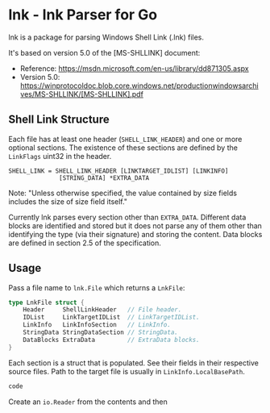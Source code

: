 # lnk - lnk Parser for Go
lnk is a package for parsing Windows Shell Link (.lnk) files.

It's based on version 5.0 of the [MS-SHLLINK] document:

* Reference: https://msdn.microsoft.com/en-us/library/dd871305.aspx
* Version 5.0: https://winprotocoldoc.blob.core.windows.net/productionwindowsarchives/MS-SHLLINK/[MS-SHLLINK].pdf

## Shell Link Structure
Each file has at least one header (`SHELL_LINK_HEADER`) and one or more optional sections. The existence of these sections are defined by the `LinkFlags` uint32 in the header.

```
SHELL_LINK = SHELL_LINK_HEADER [LINKTARGET_IDLIST] [LINKINFO]
              [STRING_DATA] *EXTRA_DATA
```

Note: "Unless otherwise specified, the value contained by size fields includes the size of size field itself."

Currently lnk parses every section other than `EXTRA_DATA`. Different data blocks are identified and stored but it does not parse any of them other than identifying the type (via their signature) and storing the content. Data blocks are defined in section 2.5 of the specification.

## Usage
Pass a file name to `lnk.File` which returns a `LnkFile`:

``` go
type LnkFile struct {
	Header     ShellLinkHeader   // File header.
	IDList     LinkTargetIDList  // LinkTargetIDList.
	LinkInfo   LinkInfoSection   // LinkInfo.
	StringData StringDataSection // StringData.
	DataBlocks ExtraData         // ExtraData blocks.
}
```

Each section is a struct that is populated. See their fields in their respective source files. Path to the target file is usually in `LinkInfo.LocalBasePath`.

``` go
code
```





Create an `io.Reader` from the contents and then 